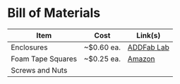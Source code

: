 # Bill of Materials

| Item | Cost | Link(s) |
| ---- | ---- | ------- |
| Enclosures | ~$0.60 ea. | [ADDFab Lab](https://www.umass.edu/ials/core-facilities/advanced-digital-design-and-fabrication-addfab) |
| Foam Tape Squares | ~$0.25 ea. | [Amazon](https://www.amazon.com/dp/B0DZ6LP6H1?ref=emc_p_m_5_i_atc&th=1) |
| Screws and Nuts |  |  |
